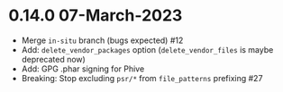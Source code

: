 # 0.14.0 07-March-2023

* Merge `in-situ` branch (bugs expected) #12
* Add: `delete_vendor_packages` option (`delete_vendor_files` is maybe deprecated now)
* Add: GPG .phar signing for Phive
* Breaking: Stop excluding `psr/*` from `file_patterns` prefixing #27